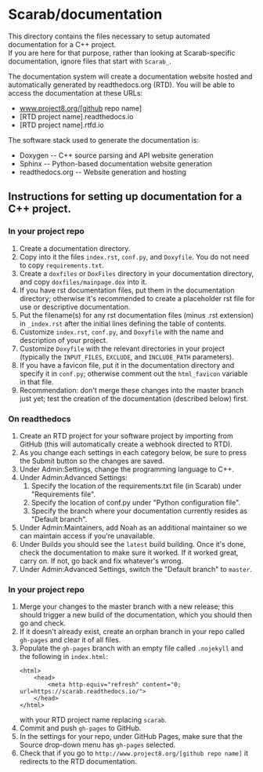 # Scarab/documentation

This directory contains the files necessary to setup automated documentation for a C++ project.  
If you are here for that purpose, rather than looking at Scarab-specific documentation, ignore files that start with `Scarab_`.

The documentation system will create a documentation website hosted and automatically generated by readthedocs.org (RTD).
You will be able to access the documentation at these URLs:
* www.project8.org/[github repo name]
* [RTD project name].readthedocs.io
* [RTD project name].rtfd.io

The software stack used to generate the documentation is:
* Doxygen -- C++ source parsing and API website generation
* Sphinx -- Python-based documentation website generation
* readthedocs.org -- Website generation and hosting


## Instructions for setting up documentation for a C++ project.

### In your project repo
1. Create a documentation directory.
1. Copy into it the files `index.rst`, `conf.py`, and `Doxyfile`.  You do not need to copy `requirements.txt`.
1. Create a `doxfiles` or `DoxFiles` directory in your documentation directory, and copy `doxfiles/mainpage.dox` into it.
1. If you have rst documentation files, put them in the documentation directory; otherwise it's recommended to create a placeholder rst file for use or descriptive documentation.
1. Put the filename(s) for any rst documentation files (minus .rst extension) in `_index.rst` after the initial lines defining the table of contents.
1. Customize `index.rst`, `conf.py`, and `Doxyfile` with the name and description of your project.
1. Customize `Doxyfile` with the relevant directories in your project (typically the `INPUT_FILES`, `EXCLUDE`, and `INCLUDE_PATH` parameters).
1. If you have a favicon file, put it in the documentation directory and specify it in `conf.py`; otherwise comment out the `html_favicon` variable in that file.
1. Recommendation: don't merge these changes into the master branch just yet; test the creation of the documentation (described below) first.

### On readthedocs
1. Create an RTD project for your software project by importing from GitHub (this will automatically create a webhook directed to RTD).
1. As you change each settings in each category below, be sure to press the Submit button so the changes are saved.
1. Under Admin:Settings, change the programming language to C++.
1. Under Admin:Advanced Settings:
    1. Specify the location of the requirements.txt file (in Scarab) under "Requirements file".
    1. Specify the location of conf.py under "Python configuration file".
    1. Specify the branch where your documentation currently resides as "Default branch".
1. Under Admin:Maintainers, add Noah as an additional maintainer so we can maintain access if you're unavailable.
1. Under Builds you should see the `latest` build building.  Once it's done, check the documentation to make sure it worked.  If it worked great, carry on. If not, go back and fix whatever's wrong.
1. Under Admin:Advanced Settings, switch the "Default branch" to `master`.

### In your project repo
1. Merge your changes to the master branch with a new release; this should trigger a new build of the documentation, which you should then go and check.
1. If it doesn't already exist, create an orphan branch in your repo called `gh-pages` and clear it of all files.
1. Populate the `gh-pages` branch with an empty file called `.nojekyll` and the following in `index.html`:
    ```
    <html>
        <head>
            <meta http-equiv="refresh" content="0; url=https://scarab.readthedocs.io/">
        </head>
    </html>
    ```
    with your RTD project name replacing `scarab`.
1. Commit and push `gh-pages` to GitHub.
1. In the settings for your repo, under GitHub Pages, make sure that the Source drop-down menu has `gh-pages` selected.
1. Check that if you go to `http://www.project8.org/[github repo name]` it redirects to the RTD documentation.
